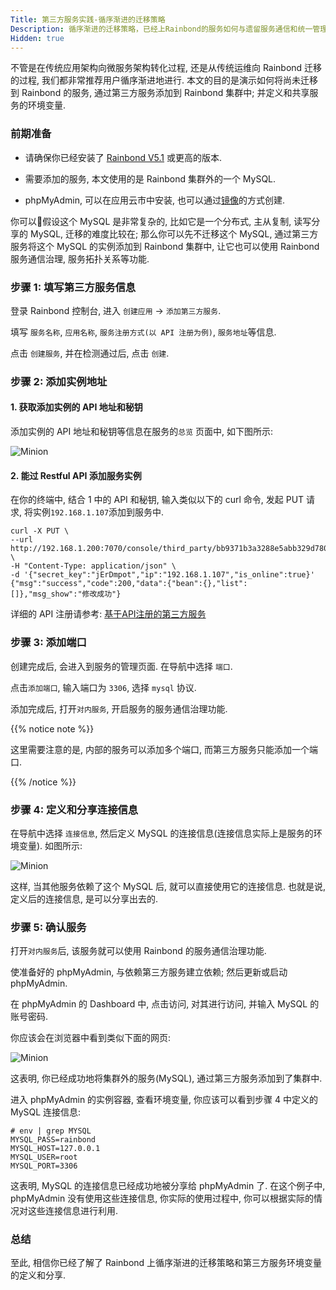 ```yaml
---
Title: 第三方服务实践-循序渐进的迁移策略
Description: 循序渐进的迁移策略，已经上Rainbond的服务如何与遗留服务通信和统一管理
Hidden: true
---
```


不管是在传统应用架构向微服务架构转化过程, 还是从传统运维向 Rainbond 迁移的过程, 我们都非常推荐用户循序渐进地进行. 本文的目的是演示如何将尚未迁移到 Rainbond 的服务, 通过第三方服务添加到 Rainbond 集群中; 并定义和共享服务的环境变量.

### 前期准备

- 请确保你已经安装了 [Rainbond V5.1](/docs/user-operations/install/online_install/) 或更高的版本.

- 需要添加的服务, 本文使用的是 Rainbond 集群外的一个 MySQL.

- phpMyAdmin, 可以在应用云市中安装, 也可以通过[镜像](https://hub.docker.com/r/phpmyadmin/phpmyadmin)的方式创建.

你可以假设这个 MySQL 是非常复杂的, 比如它是一个分布式, 主从复制, 读写分享的 MySQL, 迁移的难度比较在; 那么你可以先不迁移这个 MySQL, 通过第三方服务将这个 MySQL 的实例添加到 Rainbond 集群中, 让它也可以使用 Rainbond 服务通信治理, 服务拓扑关系等功能.

### 步骤 1: 填写第三方服务信息

登录 Rainbond 控制台, 进入 `创建应用` -> `添加第三方服务`.

填写 `服务名称`, `应用名称`, `服务注册方式(以 API 注册为例)`, `服务地址`等信息.

点击 `创建服务`, 并在检测通过后, 点击 `创建`.

### 步骤 2: 添加实例地址

#### 1. 获取添加实例的 API 地址和秘钥

添加实例的 API 地址和秘钥等信息在服务的`总览` 页面中, 如下图所示:

![Minion](https://grstatic.oss-cn-shanghai.aliyuncs.com/images/docs/5.1/thirdparty/practice-2/%E6%80%BB%E8%A7%88%E9%A1%B5%E9%9D%A2.png)

#### 2. 能过 Restful API 添加服务实例

在你的终端中, 结合 1 中的 API 和秘钥, 输入类似以下的 curl 命令, 发起 PUT 请求, 将实例`192.168.1.107`添加到服务中.

```markup
curl -X PUT \
--url http://192.168.1.200:7070/console/third_party/bb9371b3a3288e5abb329d780d85507b \
-H "Content-Type: application/json" \
-d '{"secret_key":"jErDmpot","ip":"192.168.1.107","is_online":true}'
{"msg":"success","code":200,"data":{"bean":{},"list":[]},"msg_show":"修改成功"}
```

详细的 API 注册请参考: [基于API注册的第三方服务](/user-manual/app-creation/thirdparty-service/thirdparty-create/#创建基于api注册的第三方服务)

### 步骤 3: 添加端口

创建完成后, 会进入到服务的管理页面. 在导航中选择 `端口`.

点击`添加端口`, 输入端口为 `3306`, 选择 `mysql` 协议.

添加完成后, 打开`对内服务`, 开启服务的服务通信治理功能.

{{% notice note %}}

这里需要注意的是, 内部的服务可以添加多个端口, 而第三方服务只能添加一个端口.

{{%  /notice %}}

### 步骤 4: 定义和分享连接信息

在导航中选择 `连接信息`, 然后定义 MySQL 的连接信息(连接信息实际上是服务的环境变量). 如图所示:

![Minion](https://grstatic.oss-cn-shanghai.aliyuncs.com/images/docs/5.1/thirdparty/practice-2/%E8%BF%9E%E6%8E%A5%E4%BF%A1%E6%81%AF.png)

这样, 当其他服务依赖了这个 MySQL 后, 就可以直接使用它的连接信息. 也就是说, 定义后的连接信息, 是可以分享出去的.

### 步骤 5: 确认服务

打开`对内服务`后, 该服务就可以使用 Rainbond 的服务通信治理功能.

使准备好的 phpMyAdmin, 与依赖第三方服务建立依赖; 然后更新或启动 phpMyAdmin.

在 phpMyAdmin 的 Dashboard 中, 点击访问, 对其进行访问, 并输入 MySQL 的账号密码.

你应该会在浏览器中看到类似下面的网页:

![Minion](https://grstatic.oss-cn-shanghai.aliyuncs.com/images/docs/5.1/thirdparty/practice-2/phpMyAdmin.png)

这表明, 你已经成功地将集群外的服务(MySQL), 通过第三方服务添加到了集群中.

进入 phpMyAdmin 的实例容器, 查看环境变量, 你应该可以看到步骤 4 中定义的 MySQL 连接信息:

```markup
# env | grep MYSQL
MYSQL_PASS=rainbond
MYSQL_HOST=127.0.0.1
MYSQL_USER=root
MYSQL_PORT=3306
```
这表明, MySQL 的连接信息已经成功地被分享给 phpMyAdmin 了. 在这个例子中, phpMyAdmin 没有使用这些连接信息, 你实际的使用过程中, 你可以根据实际的情况对这些连接信息进行利用.

### 总结

至此, 相信你已经了解了 Rainbond 上循序渐进的迁移策略和第三方服务环境变量的定义和分享.